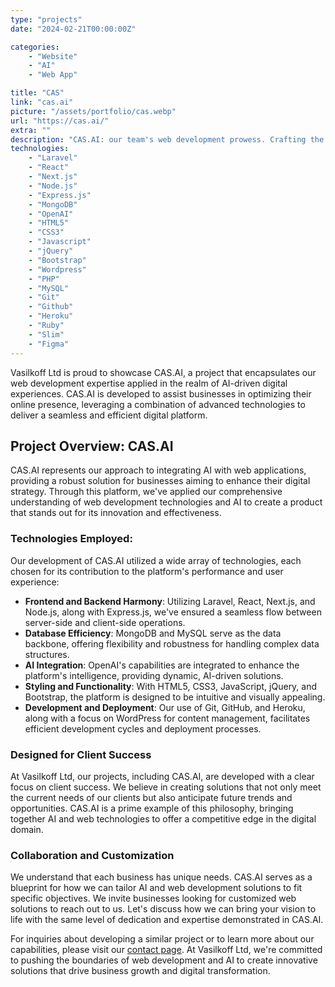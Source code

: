 ```yaml
---
type: "projects"
date: "2024-02-21T00:00:00Z"

categories: 
    - "Website"
    - "AI"
    - "Web App"

title: "CAS"
link: "cas.ai"
picture: "/assets/portfolio/cas.webp"
url: "https://cas.ai/"
extra: ""
description: "CAS.AI: our team's web development prowess. Crafting the digital experience for CAS.AI with innovation and expertise"
technologies:
    - "Laravel"
    - "React"
    - "Next.js"
    - "Node.js"
    - "Express.js"
    - "MongoDB"
    - "OpenAI"
    - "HTML5"
    - "CSS3"
    - "Javascript"
    - "jQuery"
    - "Bootstrap"
    - "Wordpress"
    - "PHP"
    - "MySQL"
    - "Git"
    - "Github"
    - "Heroku"
    - "Ruby"
    - "Slim"
    - "Figma"
---
```

Vasilkoff Ltd is proud to showcase CAS.AI, a project that encapsulates our web development expertise applied in the realm of AI-driven digital experiences. CAS.AI is developed to assist businesses in optimizing their online presence, leveraging a combination of advanced technologies to deliver a seamless and efficient digital platform.

## Project Overview: CAS.AI
CAS.AI represents our approach to integrating AI with web applications, providing a robust solution for businesses aiming to enhance their digital strategy. Through this platform, we've applied our comprehensive understanding of web development technologies and AI to create a product that stands out for its innovation and effectiveness.

### Technologies Employed:
Our development of CAS.AI utilized a wide array of technologies, each chosen for its contribution to the platform's performance and user experience:

- **Frontend and Backend Harmony**: Utilizing Laravel, React, Next.js, and Node.js, along with Express.js, we've ensured a seamless flow between server-side and client-side operations.
- **Database Efficiency**: MongoDB and MySQL serve as the data backbone, offering flexibility and robustness for handling complex data structures.
- **AI Integration**: OpenAI's capabilities are integrated to enhance the platform's intelligence, providing dynamic, AI-driven solutions.
- **Styling and Functionality**: With HTML5, CSS3, JavaScript, jQuery, and Bootstrap, the platform is designed to be intuitive and visually appealing.
- **Development and Deployment**: Our use of Git, GitHub, and Heroku, along with a focus on WordPress for content management, facilitates efficient development cycles and deployment processes.

### Designed for Client Success
At Vasilkoff Ltd, our projects, including CAS.AI, are developed with a clear focus on client success. We believe in creating solutions that not only meet the current needs of our clients but also anticipate future trends and opportunities. CAS.AI is a prime example of this philosophy, bringing together AI and web technologies to offer a competitive edge in the digital domain.

### Collaboration and Customization
We understand that each business has unique needs. CAS.AI serves as a blueprint for how we can tailor AI and web development solutions to fit specific objectives. We invite businesses looking for customized web solutions to reach out to us. Let's discuss how we can bring your vision to life with the same level of dedication and expertise demonstrated in CAS.AI.

For inquiries about developing a similar project or to learn more about our capabilities, please visit our [contact page](https://vasilkoff.com/contact-us). At Vasilkoff Ltd, we're committed to pushing the boundaries of web development and AI to create innovative solutions that drive business growth and digital transformation.